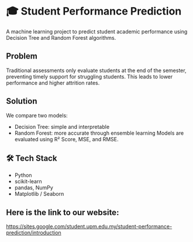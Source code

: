 # 🎓 Student Performance Prediction
A machine learning project to predict student academic performance using Decision Tree and Random Forest algorithms.

## Problem
Traditional assessments only evaluate students at the end of the semester, preventing timely support for struggling students.
This leads to lower performance and higher attrition rates.

## Solution
We compare two models:
- Decision Tree: simple and interpretable
- Random Forest: more accurate through ensemble learning
Models are evaluated using R² Score, MSE, and RMSE.

## 🛠️ Tech Stack
- Python
- scikit-learn
- pandas, NumPy
- Matplotlib / Seaborn

## Here is the link to our website:
https://sites.google.com/student.upm.edu.my/student-performance-prediction/introduction
